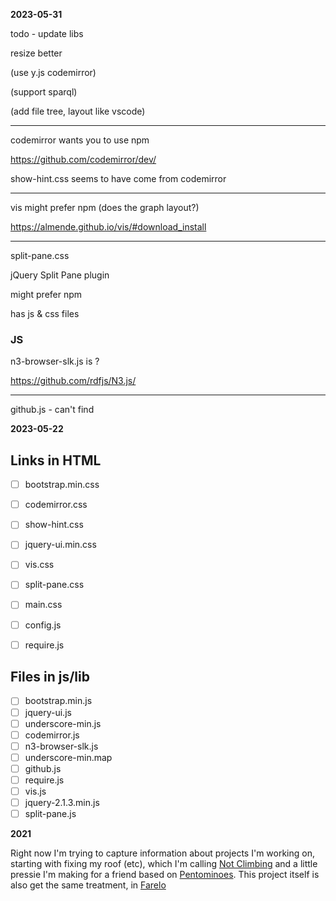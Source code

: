 **2023-05-31**

todo - update libs

resize better

(use y.js codemirror)

(support sparql)

(add file tree, layout like vscode)

---

codemirror wants you to use npm

https://github.com/codemirror/dev/

show-hint.css seems to have come from codemirror

---

vis might prefer npm (does the graph layout?)

https://almende.github.io/vis/#download_install

---

split-pane.css

jQuery Split Pane plugin

might prefer npm

has js & css files

### JS

n3-browser-slk.js is ?

https://github.com/rdfjs/N3.js/


---

github.js - can't find



**2023-05-22**

## Links in HTML

- [ ] bootstrap.min.css
- [ ] codemirror.css
- [ ] show-hint.css
- [ ] jquery-ui.min.css
- [ ] vis.css
- [ ] split-pane.css
- [ ] main.css

- [ ] config.js
- [ ] require.js

## Files in js/lib

- [ ] bootstrap.min.js
- [ ] jquery-ui.js
- [ ] underscore-min.js
- [ ] codemirror.js
- [ ] n3-browser-slk.js
- [ ] underscore-min.map
- [ ] github.js
- [ ] require.js
- [ ] vis.js
- [ ] jquery-2.1.3.min.js
- [ ] split-pane.js

**2021**

Right now I'm trying to capture information about projects I'm working on, starting with fixing my roof (etc), which I'm calling [Not Climbing](https://github.com/danja/farelo/blob/main/projects/not-climbing/index.md) and a little pressie I'm making for a friend based on [Pentominoes](https://github.com/danja/farelo/blob/main/projects/pentominoes/index.md). This project itself is also get the same treatment, in [Farelo](https://github.com/danja/farelo/blob/main/projects/farelo/index.md)
